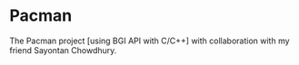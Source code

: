 # Pacman
The Pacman project [using BGI API with C/C++]
with collaboration with my friend Sayontan Chowdhury.
